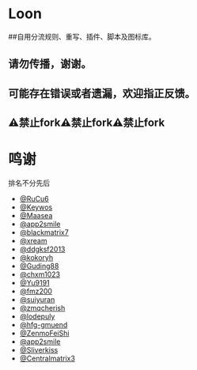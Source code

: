 # Loon
##自用分流规则、重写、插件、脚本及图标库。<br>
## 请勿传播，谢谢。<br>
## 可能存在错误或者遗漏，欢迎指正反馈。<br>
## ⚠️禁止fork⚠️禁止fork⚠️禁止fork

# 鸣谢
排名不分先后<br>
-   [@RuCu6](https://github.com/RuCu6)<br>
-   [@Keywos](https://github.com/Keywos)<br>
-   [@Maasea](https://github.com/Maasea)<br>
-   [@app2smile](https://github.com/app2smile)<br>
-   [@blackmatrix7](https://github.com/blackmatrix7)<br>
-   [@xream](https://github.com/xream)<br>
-   [@ddgksf2013](https://github.com/ddgksf2013)<br>
-   [@kokoryh](https://github.com/kokoryh)<br>
-   [@Guding88](https://github.com/Guding88)<br>
-   [@chxm1023](https://github.com/chxm1023)<br>
-   [@Yu9191](https://github.com/Yu9191)<br>
-   [@fmz200](https://github.com/fmz200)<br>
-   [@suiyuran](https://github.com/suiyuran)<br>
-   [@zmqcherish](https://github.com/zmqcherish)<br>
-   [@lodepuly](https://gitlab.com/lodepuly/vpn_tool)<br>
-   [@hfg-gmuend](https://github.com/hfg-gmuend)<br>
-   [@ZenmoFeiShi](https://github.com/ZenmoFeiShi)<br>
-   [@app2smile](https://github.com/app2smile)<br>
-   [@Sliverkiss](https://github.com/Sliverkiss)<br>
-   [@Centralmatrix3](https://github.com/Centralmatrix3)<br>
